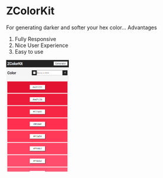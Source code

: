 # ZColorKit
For generating darker and softer your hex color...
Advantages
  1. Fully Responsive
  2. Nice User Experience
  3. Easy to use
  
 <img src="https://github.com/ZayarLinnNaung-Coder/ZColorKit/blob/master/image.png" height="300px">
